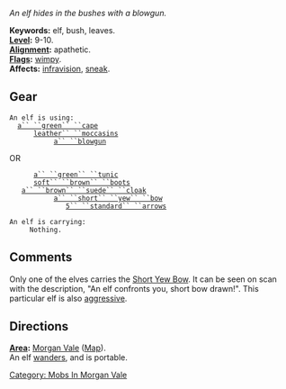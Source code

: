 *An elf hides in the bushes with a blowgun.*

**Keywords:** elf, bush, leaves.  
**[Level](Level "wikilink"):** 9-10.  
**[Alignment](Alignment "wikilink"):** apathetic.  
**[Flags](:Category:_Mob_Types "wikilink"):**
[wimpy](Wimpy_Mobs "wikilink").  
**Affects:** [infravision](Infravision "wikilink"),
[sneak](Sneak "wikilink").  

## Gear

`An elf is using:`  
<worn around neck>`  `[`a`` ``green`` ``cape`](Green_Cape "wikilink")  
<worn on feet>`      `[`leather`` ``moccasins`](Leather_Moccasins "wikilink")  
<wielded>`           `[`a`` ``blowgun`](Blowgun "wikilink")

OR

<worn on body>`      `[`a`` ``green`` ``tunic`](Green_Tunic "wikilink")  
<worn on feet>`      `[`soft`` ``brown`` ``boots`](Soft_Brown_Boots "wikilink")  
<worn about body>`   `[`a`` ``brown`` ``suede`` ``cloak`](Brown_Suede_Cloak "wikilink")  
<wielded>`           `[`a`` ``short`` ``yew`` ``bow`](Short_Yew_Bow "wikilink")  
<held>`              `[`5`` ``standard`` ``arrows`](Standard_Arrows "wikilink")

`An elf is carrying:`  
`     Nothing.`

## Comments

Only one of the elves carries the [Short Yew
Bow](Short_Yew_Bow "wikilink"). It can be seen on scan with the
description, "An elf confronts you, short bow drawn!". This particular
elf is also [aggressive](Aggressive_Mobs "wikilink").

## Directions

**[Area](:Category:_Areas "wikilink"):** [Morgan
Vale](:Category:_Morgan_Vale "wikilink")
([Map](Morgan_Vale_Map "wikilink")).  
An elf [wanders](Wandering_Mobs "wikilink"), and is portable.

[Category: Mobs In Morgan
Vale](Category:_Mobs_In_Morgan_Vale "wikilink")
